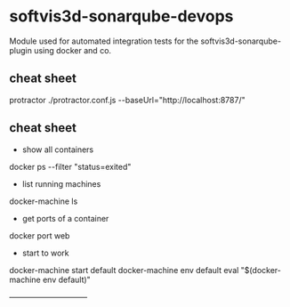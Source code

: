 # softvis3d-sonarqube-devops

Module used for automated integration tests for the softvis3d-sonarqube-plugin using docker and co.

## cheat sheet

protractor ./protractor.conf.js --baseUrl="http://localhost:8787/"

## cheat sheet

- show all containers

docker ps --filter "status=exited"

- list running machines

docker-machine ls

- get ports of a container

docker port web

- start to work

docker-machine start default
docker-machine env default
eval "$(docker-machine env default)"

——————————